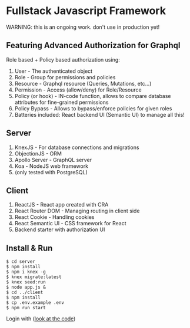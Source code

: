 # Fullstack Javascript Framework

WARNING: this is an ongoing work. don't use in production yet!

## Featuring Advanced Authorization for Graphql
Role based + Policy based authorization using:
1. User - The authenticated object
2. Role - Group for permissions and policies
3. Resource - Graphql resource (Queries, Mutations, etc...)
4. Permission - Access (allow/deny) for Role/Resource
5. Policy (or hook) - IN-code function, allows to compare database attributes for fine-grained permissions
6. Policy Bypass - Allows to bypass/enforce policies for given roles
7. Batteries included: React backend UI (Semantic UI) to manage all this!

## Server
1. KnexJS - For database connections and migrations
2. ObjectionJS - ORM
3. Apollo Server - GraphQL server
4. Koa - NodeJS web framework
5. (only tested with PostgreSQL)

## Client
1. ReactJS - React app created with CRA
2. React Router DOM - Managing routing in client side
3. React Cookie - Handling cookies
4. React Semantic UI - CSS framework for React
5. Backend starter with authorization UI

## Install & Run
```
$ cd server
$ npm install
$ npm i knex -g
$ knex migrate:latest
$ knex seed:run
$ node app.js &
$ cd ../client
$ npm install
$ cp .env.example .env
$ npm run start
```

Login with ([look at the code](./server/seeds/02_users.js#L14))
